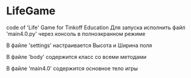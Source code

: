 # LifeGame
code of 'Life' Game for Tinkoff Education
Для запуска исполнить файл 'main4.0.py' через консоль в полноэкранном режиме


В файле 'settings' настраивается Высота и Ширина поля

В файле 'body' содержится класс со всеми методами

В файле 'main4.0' содержится основное тело игры
